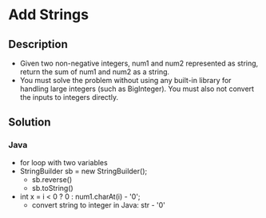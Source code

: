 # Add Strings

## Description

* Given two non-negative integers, num1 and num2 represented as string, return the sum of num1 and num2 as a string.
* You must solve the problem without using any built-in library for handling large integers (such as BigInteger). You must also not convert the inputs to integers directly.

## Solution

### Java

* for loop with two variables
* StringBuilder sb = new StringBuilder();
  * sb.reverse()
  * sb.toString()
* int x = i < 0 ? 0 : num1.charAt(i) - '0';
  * convert string to integer in Java: str - '0'
